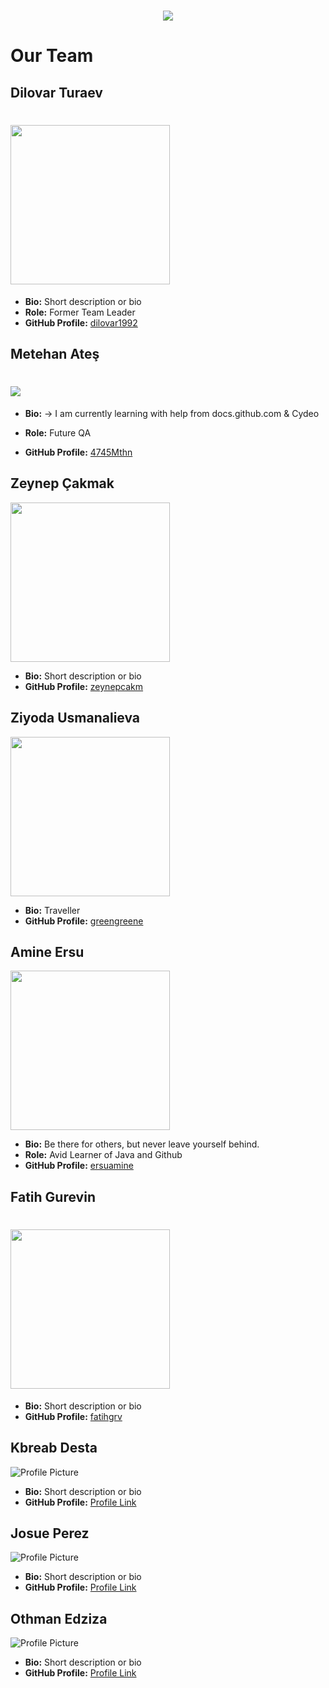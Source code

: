 <h1 align="center">
<img src="https://us.zonerama.com/photos/1006679669_2484x471.jpg" />
</h1>

# Our Team

## Dilovar Turaev
<h1 align="left">
 <img height = 255 src="https://lh3.googleusercontent.com/pw/AP1GczNhTti9PAjjmThnL_ym1KTlqpG6kWCZYxYhNkcgtT2D-Zl1skApBVinhtpx0vUfswEmb6VaGEO5RqE17IHdIE_zejMAck2_EeUZrBDLQtYUUVMAodQpIGeIEN4cXlW1n7nA53BANXIzoGuI3ngiwKagri2fFLOZH5n56aVScOL-H1UFB9z8QaXJT7JX-SBZ6-NODtmSY_xDqF3Pob9pa1_nVzjIZwxbv9-dWtyVr6Jzgi8tO7UdiL2sF2TZWJGtN-atgXbqt9uIhU2CsYL2BOTLQvPf1Ep89RO4aQtHvCyFdMvjOOopydQrzd_qm1MV7qUyabol0vg5LKsQsXs4wKl0oABEiVY0EhaV__ld76T0g652xIJD2H0TbU7nY82B0xhygZK8EMBVtWbZaohj63YXcXIkmU9IzEES2RvHayfpxJu_PNo0QQWETa0h_4Sk1OD5CzIbPavJVda9H4OeihvQbF7VRWmKwdGw1FyffsQvSbPwk2lKuduvh70GvXJy8Mu2kf4GJAAJOV2bGHCuTqSqNHCFLzniCcKKrGSgL4K_KY3kmCcI7tCfxm1Gvx2Z7qCPwVuxXnts58jj4HTvtqg-ta1PcjSigZgEnYR0HQGXDKBcuR6f9f0_m-yzQyNG_nI8qs3Kjiofu5VVfbZnrKVZ6iii1E1nvn6c3bpDXkhv-V8nqX_4P3K9H-lMhi9wo0uR-Grkqkbru-Pk_honyU0xBgYy--J9YaaOCNUwE4VV4nDJc-14bi-vuAmd6YR5Kx5rU-T9P9c32lm6fq98jtOcU-hDF0Ipnu1C6s-6OV2GHJyBI7T9QmBaUMl71cKQq1vEIR2CVOx8xvKeyKEO5fjL3LkfKUDyC_g22hG75cc7cPEYqrEQVN4uMn94di58sLRzXP-C7uTvs7kjNPCSzskRTnzR-h2aDp-9qdc7bF-Wqd8pI1mRvcXzHI2-Lg=w933-h934-s-no-gm?authuser=0" />
</h1>

- **Bio:** Short description or bio
- **Role:** Former Team Leader
- **GitHub Profile:** [dilovar1992](https://github.com/dilovar1992)

## Metehan Ateş

<h1 align="left">
 <img src="https://avatars.githubusercontent.com/u/160879582?v=4](https://us.zonerama.com/photos/1006679526_238x281.jpg" />
</h1>

- **Bio:** -> I am currently learning with help from docs.github.com & Cydeo

- **Role:** Future QA 
- **GitHub Profile:** [4745Mthn](https://github.com/4745Mthn)

## Zeynep Çakmak

<img height="255" src="https://lh3.googleusercontent.com/pw/AP1GczOuLTs-wvwtynXs6LZiSmlhdM-IaM4rUSZgspnHarJmAKdarj2DgA33fCyVGiR8sOravW-XC9UDkYd1cljYWRCzIP_bQXdFlYCrfOnHALulquBfT5011FnAOmZ9dWPa6nO7ueqkjIH8tOUvUA7lZUkq1GYLmL8nerEjIGhF7QVGqqL2IcPmMs6KQXkeQu8KDCnTIdPYboVuBksrmfeOxM6oEHyxJ64ZoEUswJlk__3nxHbxVvTw007SnSdy5tqd3r_cUSOIlXcx9kL3KHJH6EQZmD7wa6dAfVt0EFXgGHv70l3e7By5LVgsvuV67oAAlMqIJaCupQr2QNkvgtgVyuTFyB7BF75VrYMbtN21YFQwbRjmJsThICga4gufUpbrsM_P9_jMKaUfgE_k5tfGEkdqKoCk115VwlnT5Om2ENd6Pbje6X8-EwYqbYl7CrtJwKUnG42mtNrEbzbE3IBVZvHq_rtXqmrVy7mfklpiaEEr09UB844ze_HbXMaBYWAJvq_Nanctp-PzfKA0nXyq5YLa-wsC7Nb667sAz8H5ANZe0wdQRGZnM3fKwQPjfQ6ndT3Z_r6ipRS1imlWx1sv7v4C71LqtPrZj4pGpppccoBosXldzVfX1eFv6kWIB7p-fmbgeceySMC_NgpQewQDOEa2b_0UPiNFUiHW0uJiDXmznSXra0WiUwMQ8QuE7yYPHusStD9gwHkHcwBelx0MokFkYXJd8F4CqbHC3tEG9dJDJnJxIZAp_75cP3Cdvdl7jaJ0wrXP5zC_BKvlX_BLHrzLLl7GPw2J_zoJtYhg4iTdoi7icbP4GC-uhm54qWPuFj2-GlB4i7kHXLv493h0KI8SkovsEJuC1CekpnIabHRcCjxDKlotTbz-gI5jDuEKz4Y9G586rYYWLmcwPPiwc8uPLEJ_Y8YllI3gOJlYJNsNF4JP9_HYIyw3kt81Dw=w854-h854-s-no-gm?authuser=0" />

- **Bio:** Short description or bio
- **GitHub Profile:** [zeynepcakm](https://github.com/zeynepcakm)

## Ziyoda Usmanalieva

<img height="255" src="https://lh3.googleusercontent.com/pw/AP1GczNvA32dqQi63NoDXh6U1KsqwGoPbL99Jif5RBmQJmfrVDqamHAng5SX0rk6u9o0XaIZWOmuicytHLS1O40qftIIIx5Lt5CR9_BarBQ8_5KSs8esU5QdyZLiKZeZGKAJt-ccVomfbVY39zUr5SEbv4DS8ag68NMAFW1WhSw__2YiXPZmwZm82_QXTMExPJlhaeV0W4k6eZDMwM_RfSNFk6xj03-ydXS89hSZBIUzlR38U_ZJuGLZLf-Llo3jltO6hDxemuByotEKRtB-ZEN1OPVjVTfKqHJCcDGE3Wy546PysqhPLVctxyERG64pqUwnIMukVy67hd8Ys9Z1384ZpMzFyqU1mUbzt1X-Xcj02Gbt4J6ojK27BWFQfQjiGmXGRIKolaGvEM2me-9NCZ6oclASynIFrOfL_ABJovvraMpWYu9Pv8ddBjNMALnqPdwTJqJWTslfaWteGEfjicrjGPO5fZO-9h-7_hnOqC3XEYIV6QqctQ1hOrXhnazCjFGe39FfNh8hUQP_GpJIH0Sd6yKIGs2PT7KYEwFkI3OcktrR-linDg8pxB2lWsRizZ2YbaxV3vuvh7Go_Xqh0uEQNDeCgPKqgtENpWWnMXq83e7sIEhU2fguTNFdBaCem8p9B-3mRqrI4Y3oKLzKzDVhT29E5MDLJX4dyyjEpLTVAguAmDO3bjZZlBRCxGzEypZcQdeheKJCfaecjynAP2UKI7sRBmdUHma9-FL8u1rhAc8AwI98G4jr0agdtC4VPYjrKfFQfY8MOf2FYbHy_gmEmfJZ7ojqZBiAolUBhIZmijov2mbzSUh53r0Jo6B7lS_kCDOtTjju37YL72tp3fL1x9SPthM_hYddOviRKgHQLzJ2bfEWlyzEDpwFvfY3ll1myQNO-njrUeE-I3nHOpfECeF1c0GR95L4XdruSxNXiBQ8KZdv0fE1TTTonQQUlQ=w854-h854-s-no-gm?authuser=0" />

- **Bio:** Traveller
- **GitHub Profile:** [greengreene](https://github.com/greengreene)


## Amine Ersu

<img height="255" src="https://avatars.githubusercontent.com/u/160289484?v=4" />

- **Bio:** Be there for others, but never leave yourself behind.
- **Role:** Avid Learner of Java and Github
- **GitHub Profile:** [ersuamine](https://github.com/ersuamine)



## Fatih Gurevin

<h1 align="left">
 <img height="255" src="https://avatars.githubusercontent.com/u/35998426?v=4" />
</h1>

- **Bio:** Short description or bio 
- **GitHub Profile:** [fatihgrv](https://github.com/fatihgrv)

## Kbreab Desta

![Profile Picture](profile-picture-url)

- **Bio:** Short description or bio
- **GitHub Profile:** [Profile Link](link-to-github-profile)

## Josue Perez

![Profile Picture](profile-picture-url)

- **Bio:** Short description or bio
- **GitHub Profile:** [Profile Link](link-to-github-profile)

## Othman Edziza

![Profile Picture](profile-picture-url)

- **Bio:** Short description or bio
- **GitHub Profile:** [Profile Link](link-to-github-profile)
